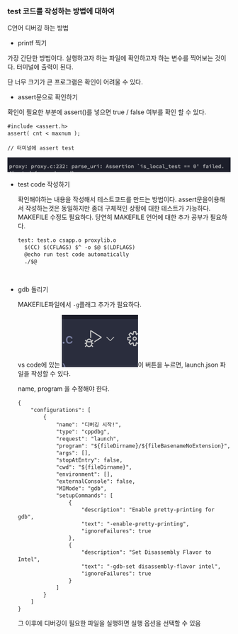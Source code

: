 ### test 코드를 작성하는 방법에 대하여

C언어 디버깅 하는 방법

- printf 찍기

가장 간단한 방법이다. 실행하고자 하는 파일에 확인하고자 하는 변수를 찍어보는 것이다. 터미널에 출력이 된다.

단 너무 크기가 큰 프로그램은 확인이 어려울 수 있다.

- assert문으로 확인하기

확인이 필요한 부분에 assert()를 넣으면 true / false 여부를 확인 할 수 있다.

```
#include <assert.h>
assert( cnt < maxnum );

// 터미널에 assert test
```

![스크린샷 2023-09-22 11.15.20](../img/스크린샷%202023-09-22%2012.52.25.png)

- test code 작성하기

  확인해야하는 내용을 작성해서 테스트코드를 만드는 방법이다. assert문을이용해서 작성하는것은 동일하지만 좀더 구체적인 상황에 대한 테스트가 가능하다. MAKEFILE 수정도 필요하다. 당연히 MAKEFILE 언어에 대한 추가 공부가 필요하다.

  ```
  test: test.o csapp.o proxylib.o
  	$(CC) $(CFLAGS) $^ -o $@ $(LDFLAGS)
  	@echo run test code automatically
  	./$@
  ```

  ​

- gdb 돌리기

  MAKEFILE파일에서 `-g`플래그 추가가 필요하다.

  vs code에 있는 ![스크린샷 2023-09-22 11.22.41](../img/스크린샷%202023-09-22%2012.53.22.png)이 버튼을 누르면, launch.json 파일을 작성할 수 있다.

  name, program 을 수정해야 한다.

  ```
  {
      "configurations": [
          {
              "name": "디버깅 시작!",
              "type": "cppdbg",
              "request": "launch",
              "program": "${fileDirname}/${fileBasenameNoExtension}",
              "args": [],
              "stopAtEntry": false,
              "cwd": "${fileDirname}",
              "environment": [],
              "externalConsole": false,
              "MIMode": "gdb",
              "setupCommands": [
                  {
                      "description": "Enable pretty-printing for gdb",
                      "text": "-enable-pretty-printing",
                      "ignoreFailures": true
                  },
                  {
                      "description": "Set Disassembly Flavor to Intel",
                      "text": "-gdb-set disassembly-flavor intel",
                      "ignoreFailures": true
                  }
              ]
          }
      ]
  }
  ```

  그 이후에 디버깅이 필요한 파일을 실행하면 실행 옵션을 선택할 수 있음
